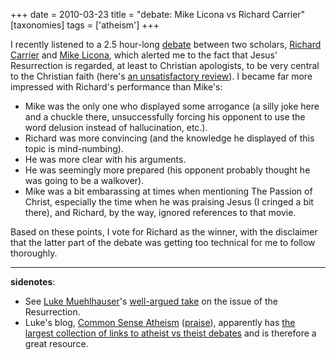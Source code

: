 +++
date = 2010-03-23
title = "debate: Mike Licona vs Richard Carrier"
[taxonomies]
tags = ['atheism']
+++

I recently listened to a 2.5 hour-long [debate] between two scholars,
[Richard Carrier] and [Mike Licona], which alerted me to the fact that
Jesus' Resurrection is regarded, at least to Christian apologists, to
be very central to the Christian faith (here's [an unsatisfactory
review]). I became far more impressed with Richard's performance than
Mike's:

-   Mike was the only one who displayed some arrogance (a silly joke
    here and a chuckle there, unsuccessfully forcing his opponent to use
    the word delusion instead of hallucination, etc.).
-   Richard was more convincing (and the knowledge he displayed of this
    topic is mind-numbing).
-   He was more clear with his arguments.
-   He was seemingly more prepared (his opponent probably thought he was
    going to be a walkover).
-   Mike was a bit embarassing at times when mentioning The Passion of
    Christ, especially the time when he was praising Jesus (I cringed a
    bit there), and Richard, by the way, ignored references to that
    movie.

Based on these points, I vote for Richard as the winner, with the
disclaimer that the latter part of the debate was getting too technical
for me to follow thoroughly.

---

**sidenotes**:

-   See [Luke Muehlhauser]'s [well-argued take] on the issue of the
    Resurrection.
-   Luke's blog, [Common Sense Atheism] ([praise]), apparently has [the
    largest collection of links to atheist vs theist debates] and is
    therefore a great resource.

  [debate]: http://namb.edgeboss.net/download/namb/audio_files/apologetics_debates/debate-licona_carrier.mp3
  [Richard Carrier]: http://en.wikipedia.org/wiki/Richard_Carrier
  [Mike Licona]: http://en.wikipedia.org/wiki/Mike_Licona
  [an unsatisfactory review]: http://agnosticpopularfront.blogspot.com/2004/04/carrier-vs-licona-in-los-angeles-ca.html
  [Luke Muehlhauser]: http://commonsenseatheism.com/?page_id=3
  [well-argued take]: http://commonsenseatheism.com/?p=30
  [Common Sense Atheism]: http://commonsenseatheism.com
  [praise]: http://tshepang.net/common-sense-atheism-rocks
  [the largest collection of links to atheist vs theist debates]: http://commonsenseatheism.com/?p=50
